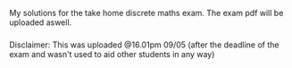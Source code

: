 My solutions for the take home discrete maths exam. The exam pdf will be uploaded aswell.
#####
Disclaimer: This was uploaded @16.01pm 09/05 (after the deadline of the exam and wasn't used to aid other students in any way)
